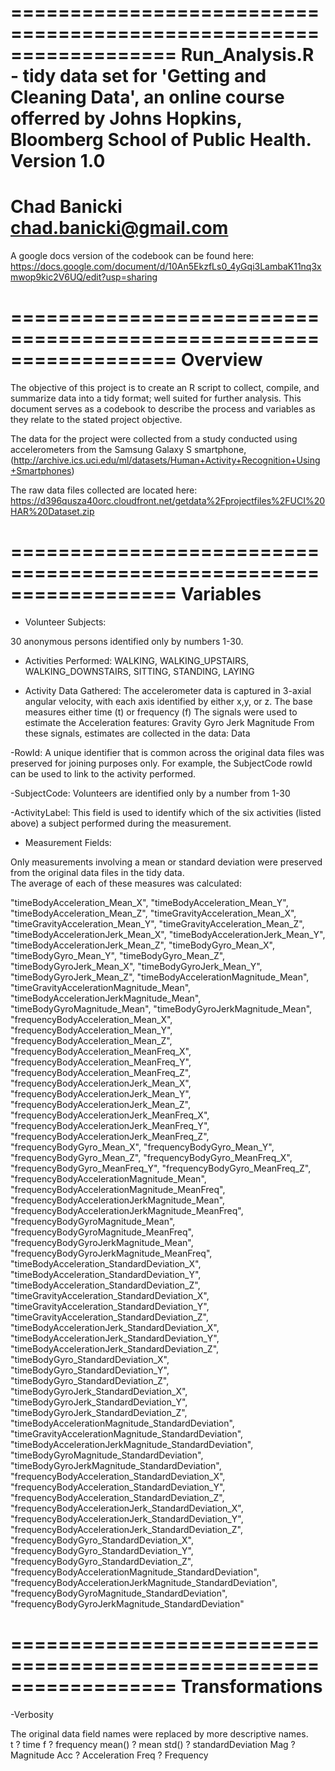 ==================================================================
Run_Analysis.R - tidy data set for 'Getting and Cleaning Data', 
an online course offerred by Johns Hopkins, Bloomberg School of Public Health.
Version 1.0
==================================================================
Chad Banicki
chad.banicki@gmail.com
==================================================================

A google docs version of the codebook can be found here:
https://docs.google.com/document/d/10An5EkzfLs0_4yGqi3LambaK11nq3xmwop9kic2V6UQ/edit?usp=sharing


==================================================================
			Overview
==================================================================

The objective of this project is to create an R script to collect, compile, and summarize data into a tidy format; well suited for further analysis.  This document serves as a codebook to describe the process and variables as they relate to the stated project objective. 

The data for the project were collected from a study conducted using accelerometers from the Samsung Galaxy S smartphone, (http://archive.ics.uci.edu/ml/datasets/Human+Activity+Recognition+Using+Smartphones)

The raw data files collected are located here: 
https://d396qusza40orc.cloudfront.net/getdata%2Fprojectfiles%2FUCI%20HAR%20Dataset.zip

==================================================================
			Variables
==================================================================


- Volunteer Subjects: 

30 anonymous persons identified only by numbers 1-30. 

- Activities Performed: 
WALKING, WALKING_UPSTAIRS, WALKING_DOWNSTAIRS, SITTING, STANDING, LAYING

- Activity Data Gathered:
The accelerometer data is captured in 3-axial angular velocity, with each axis identified by either x,y, or z.
 The base measures either time (t) or frequency (f)
The signals were used to estimate the Acceleration features:
Gravity 
Gyro
Jerk
Magnitude
From these signals, estimates are collected in the data:
Data

-RowId:
A unique identifier that is common across the original data files was preserved for joining purposes only.  For example,  the SubjectCode rowId can be used to link to the activity performed. 

-SubjectCode:
Volunteers are identified only by a number from 1-30

-ActivityLabel: 
This field is used to identify which of the six activities (listed above) a subject performed during the measurement.  

- Measurement Fields:

Only measurements involving a mean or standard deviation were preserved from the original data files in the tidy data.  
The average of each of these measures was calculated:

"timeBodyAcceleration_Mean_X",	"timeBodyAcceleration_Mean_Y",	"timeBodyAcceleration_Mean_Z",
  "timeGravityAcceleration_Mean_X",	"timeGravityAcceleration_Mean_Y",	"timeGravityAcceleration_Mean_Z",
  "timeBodyAccelerationJerk_Mean_X",	"timeBodyAccelerationJerk_Mean_Y",	"timeBodyAccelerationJerk_Mean_Z",
  "timeBodyGyro_Mean_X",	"timeBodyGyro_Mean_Y",	"timeBodyGyro_Mean_Z",
  "timeBodyGyroJerk_Mean_X",	"timeBodyGyroJerk_Mean_Y",	"timeBodyGyroJerk_Mean_Z",
  "timeBodyAccelerationMagnitude_Mean",	"timeGravityAccelerationMagnitude_Mean",	"timeBodyAccelerationJerkMagnitude_Mean",
  "timeBodyGyroMagnitude_Mean",	"timeBodyGyroJerkMagnitude_Mean",	"frequencyBodyAcceleration_Mean_X",
  "frequencyBodyAcceleration_Mean_Y",	"frequencyBodyAcceleration_Mean_Z",	"frequencyBodyAcceleration_MeanFreq_X",
  "frequencyBodyAcceleration_MeanFreq_Y",	"frequencyBodyAcceleration_MeanFreq_Z",	"frequencyBodyAccelerationJerk_Mean_X",
  "frequencyBodyAccelerationJerk_Mean_Y",	"frequencyBodyAccelerationJerk_Mean_Z",	"frequencyBodyAccelerationJerk_MeanFreq_X",
  "frequencyBodyAccelerationJerk_MeanFreq_Y",	"frequencyBodyAccelerationJerk_MeanFreq_Z",	"frequencyBodyGyro_Mean_X",
  "frequencyBodyGyro_Mean_Y",	"frequencyBodyGyro_Mean_Z",	"frequencyBodyGyro_MeanFreq_X",
  "frequencyBodyGyro_MeanFreq_Y",	"frequencyBodyGyro_MeanFreq_Z",	"frequencyBodyAccelerationMagnitude_Mean",
  "frequencyBodyAccelerationMagnitude_MeanFreq",	"frequencyBodyAccelerationJerkMagnitude_Mean",	"frequencyBodyAccelerationJerkMagnitude_MeanFreq",
  "frequencyBodyGyroMagnitude_Mean",	"frequencyBodyGyroMagnitude_MeanFreq",	"frequencyBodyGyroJerkMagnitude_Mean",
  "frequencyBodyGyroJerkMagnitude_MeanFreq",	"timeBodyAcceleration_StandardDeviation_X",	"timeBodyAcceleration_StandardDeviation_Y",
  "timeBodyAcceleration_StandardDeviation_Z",	"timeGravityAcceleration_StandardDeviation_X",	"timeGravityAcceleration_StandardDeviation_Y",
  "timeGravityAcceleration_StandardDeviation_Z",	"timeBodyAccelerationJerk_StandardDeviation_X",	"timeBodyAccelerationJerk_StandardDeviation_Y",
  "timeBodyAccelerationJerk_StandardDeviation_Z",	"timeBodyGyro_StandardDeviation_X",	"timeBodyGyro_StandardDeviation_Y",
  "timeBodyGyro_StandardDeviation_Z",	"timeBodyGyroJerk_StandardDeviation_X",	"timeBodyGyroJerk_StandardDeviation_Y",
  "timeBodyGyroJerk_StandardDeviation_Z",	"timeBodyAccelerationMagnitude_StandardDeviation",	"timeGravityAccelerationMagnitude_StandardDeviation",
  "timeBodyAccelerationJerkMagnitude_StandardDeviation",	"timeBodyGyroMagnitude_StandardDeviation",	"timeBodyGyroJerkMagnitude_StandardDeviation",
  "frequencyBodyAcceleration_StandardDeviation_X",	"frequencyBodyAcceleration_StandardDeviation_Y",	"frequencyBodyAcceleration_StandardDeviation_Z",
  "frequencyBodyAccelerationJerk_StandardDeviation_X",	"frequencyBodyAccelerationJerk_StandardDeviation_Y",	"frequencyBodyAccelerationJerk_StandardDeviation_Z",
  "frequencyBodyGyro_StandardDeviation_X",	"frequencyBodyGyro_StandardDeviation_Y",	"frequencyBodyGyro_StandardDeviation_Z",
  "frequencyBodyAccelerationMagnitude_StandardDeviation",	"frequencyBodyAccelerationJerkMagnitude_StandardDeviation",	"frequencyBodyGyroMagnitude_StandardDeviation",
  "frequencyBodyGyroJerkMagnitude_StandardDeviation"


==================================================================
			Transformations
==================================================================


-Verbosity

The original data field names were replaced by more descriptive names.  
t ?  time
f ? frequency
mean() ?  mean
std() ?  standardDeviation
Mag ?  Magnitude
Acc ?  Acceleration
Freq ?  Frequency

